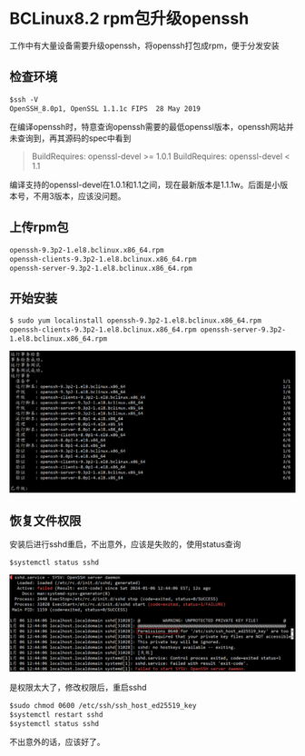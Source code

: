 # BCLinux8.2 rpm包升级openssh

工作中有大量设备需要升级openssh，将openssh打包成rpm，便于分发安装

## 检查环境

```
$ssh -V
OpenSSH_8.0p1, OpenSSL 1.1.1c FIPS  28 May 2019
```

在编译openssh时，特意查询openssh需要的最低openssl版本，openssh网站并未查询到，再其源码的spec中看到

> BuildRequires: openssl-devel >= 1.0.1
> BuildRequires: openssl-devel < 1.1

编译支持的openssl-devel在1.0.1和1.1之间，现在最新版本是1.1.1w。后面是小版本号，不用3版本，应该没问题。

## 上传rpm包

```
openssh-9.3p2-1.el8.bclinux.x86_64.rpm
openssh-clients-9.3p2-1.el8.bclinux.x86_64.rpm
openssh-server-9.3p2-1.el8.bclinux.x86_64.rpm
```

## 开始安装

```
$ sudo yum localinstall openssh-9.3p2-1.el8.bclinux.x86_64.rpm openssh-clients-9.3p2-1.el8.bclinux.x86_64.rpm openssh-server-9.3p2-1.el8.bclinux.x86_64.rpm
```

![image-20240106175557690](image-20240106175557690.png)

## 恢复文件权限

安装后进行sshd重启，不出意外，应该是失败的，使用status查询

```
$systemctl status sshd
```

![image-20240106175814682](image-20240106175814682.png)

是权限太大了，修改权限后，重启sshd

```
$sudo chmod 0600 /etc/ssh/ssh_host_ed25519_key
$systemctl restart sshd
$systemctl status sshd
```

不出意外的话，应该好了。

